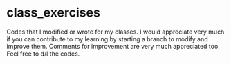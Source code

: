 # class_exercises
Codes that I modified or wrote for my classes. 
I would appreciate very much if you can contribute to my learning by starting a branch to modify and improve them. 
Comments for improvement are very much appreciated too. Feel free to d/l the codes.
